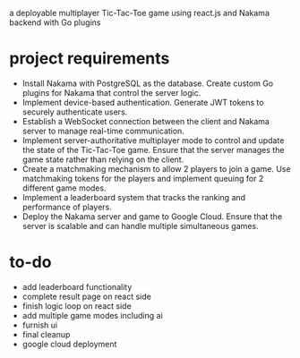 a deployable multiplayer Tic-Tac-Toe game using react.js and Nakama backend with Go plugins

# project requirements

- Install Nakama with PostgreSQL as the database. Create custom Go plugins for Nakama that control the server logic.
- Implement device-based authentication. Generate JWT tokens to securely authenticate users.
- Establish a WebSocket connection between the client and Nakama server to manage real-time communication.
- Implement server-authoritative multiplayer mode to control and update the state of the Tic-Tac-Toe game. Ensure that the server manages the game state rather than relying on the client.
- Create a matchmaking mechanism to allow 2 players to join a game. Use matchmaking tokens for the players and implement queuing for 2 different game modes.
- Implement a leaderboard system that tracks the ranking and performance of players.
- Deploy the Nakama server and game to Google Cloud. Ensure that the server is scalable and can handle multiple simultaneous games.

# to-do

- add leaderboard functionality
- complete result page on react side
- finish logic loop on react side
- add multiple game modes including ai
- furnish ui
- final cleanup
- google cloud deployment
